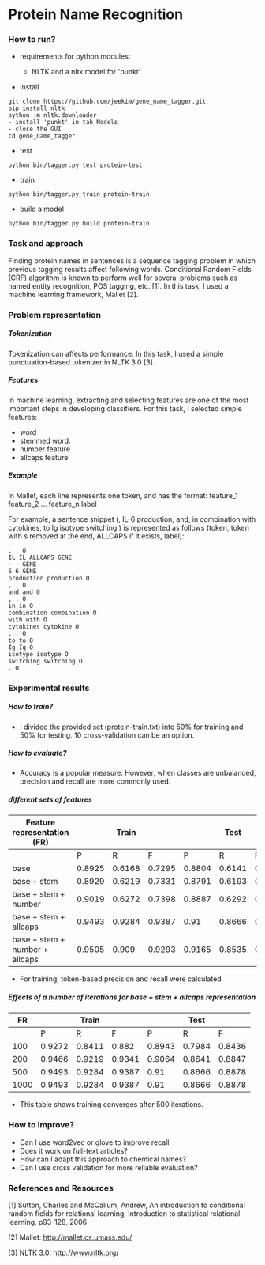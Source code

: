 # Protein Name Recognition

### How to run?
- requirements for python modules:
  * NLTK and a nltk model for 'punkt'
  
- install
```
git clone https://github.com/jeekim/gene_name_tagger.git
pip install nltk
python -m nltk.downloader
- install 'punkt' in tab Models
- close the GUI
cd gene_name_tagger
```
- test
```commandline
python bin/tagger.py test protein-test
```
- train
```commandline
python bin/tagger.py train protein-train
```
- build a model
```commandline
python bin/tagger.py build protein-train
```

### Task and approach
Finding protein names in sentences is a sequence tagging problem in which
previous tagging results affect following words. Conditional Random Fields
(CRF) algorithm is known to perform well for several problems such as named entity
recognition, POS tagging, etc. [1]. In this task, I used a machine learning framework,
Mallet [2].

### Problem representation

##### Tokenization
Tokenization can affects performance. In this task, I used a simple punctuation-based
tokenizer in NLTK 3.0 [3].

##### Features
In machine learning, extracting and selecting features are one of the most important steps
in developing classifiers. For this task, I selected simple features:
- word
- stemmed word.
- number feature
- allcaps feature

##### Example
In Mallet, each line represents one token, and has the format:
feature_1 feature_2 ... feature_n label

For example, a sentence snippet
(, IL-6 production, and, in combination with cytokines, to Ig isotype switching.)
is represented as follows (token, token with s removed at the end, ALLCAPS if it exists, label): 

```
, , O
IL IL ALLCAPS GENE
- - GENE
6 6 GENE
production production O
, , O
and and O
, , O
in in O
combination combination O
with with O
cytokines cytokine O
, , O
to to O
Ig Ig O
isotype isotype O
switching switching O
. O
```

### Experimental results

##### How to train?
- I divided the provided set (protein-train.txt) into 50% for training and
50% for testing. 10 cross-validation can be an option.

##### How to evaluate?
- Accuracy is a popular measure. However, when classes are unbalanced,
precision and recall are more commonly used.

##### different sets of features

| Feature representation (FR)     |        | Train  |        |        | Test   |        |
|---------------------------------|--------|--------|--------|--------|--------|--------|
|                                 | P      | R      | F      | P      | R      | F      |
| base                            | 0.8925 | 0.6168 | 0.7295 | 0.8804 | 0.6141 | 0.7235 |
| base + stem                     | 0.8929 | 0.6219 | 0.7331 | 0.8791 | 0.6193 | 0.7267 |
| base + stem + number            | 0.9019 | 0.6272 | 0.7398 | 0.8887 | 0.6292 | 0.7368 |
| base + stem + allcaps           | 0.9493 | 0.9284 | 0.9387 | 0.91   | 0.8666 | 0.8878 |
| base + stem + number + allcaps  | 0.9505 | 0.909  | 0.9293 | 0.9165 | 0.8535 | 0.8838 |

- For training, token-based precision and recall were calculated.

##### Effects of a number of iterations for base + stem + allcaps representation

| FR   |        | Train  |        |        | Test   |        |
|------|--------|--------|--------|--------|--------|--------|
|      | P      | R      | F      | P      | R      | F      |
| 100  | 0.9272 | 0.8411 | 0.882  | 0.8943 | 0.7984 | 0.8436 |
| 200  | 0.9466 | 0.9219 | 0.9341 | 0.9064 | 0.8641 | 0.8847 |
| 500  | 0.9493 | 0.9284 | 0.9387 | 0.91   | 0.8666 | 0.8878 |
| 1000 | 0.9493 | 0.9284 | 0.9387 | 0.91   | 0.8666 | 0.8878 |

- This table shows training converges after 500 iterations.

### How to improve?
- Can I use word2vec or glove to improve recall
- Does it work on full-text articles?
- How can I adapt this approach to chemical names?
- Can I use cross validation for more reliable evaluation?



### References and Resources
[1] Sutton, Charles and McCallum, Andrew, An introduction to conditional random fields for relational learning,
Introduction to statistical relational learning, p93-128, 2006

[2] Mallet: http://mallet.cs.umass.edu/

[3] NLTK 3.0: http://www.nltk.org/